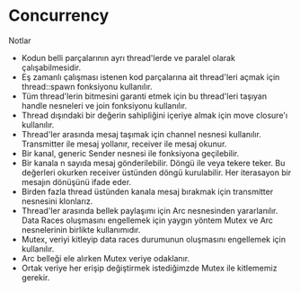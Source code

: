 # Concurrency

Notlar

- Kodun belli parçalarının ayrı thread'lerde ve paralel olarak çalışabilmesidir.
- Eş zamanlı çalışması istenen kod parçalarına ait thread'leri açmak için thread::spawn fonksiyonu kullanılır.
- Tüm thread'lerin bitmesini garanti etmek için bu thread'leri taşıyan handle nesneleri ve join fonksiyonu kullanılır.
- Thread dışındaki bir değerin sahipliğini içeriye almak için move closure'ı kullanılır.
- Thread'ler arasında mesaj taşımak için channel nesnesi kullanılır. Transmitter ile mesaj yollanır, receiver ile mesaj okunur.
- Bir kanal, generic Sender nesnesi ile fonksiyona geçilebilir.
- Bir kanala n sayıda mesaj gönderilebilir. Döngü ile veya tekere teker. Bu değerleri okurken receiver üstünden döngü kurulabilir. Her iterasayon bir mesajın dönüşünü ifade eder.
- Birden fazla thread üstünden kanala mesaj bırakmak için transmitter nesnesini klonlarız.
- Thread'ler arasında bellek paylaşımı için Arc nesnesinden yararlanılır. Data Races oluşmasını engellemek için yaygın yöntem Mutex ve Arc nesnelerinin birlikte kullanımıdır. 
- Mutex, veriyi kitleyip data races durumunun oluşmasını engellemek için kullanılır.
- Arc belleği ele alırken Mutex veriye odaklanır.
- Ortak veriye her erişip değiştirmek istediğimzde Mutex ile kitlememiz gerekir.